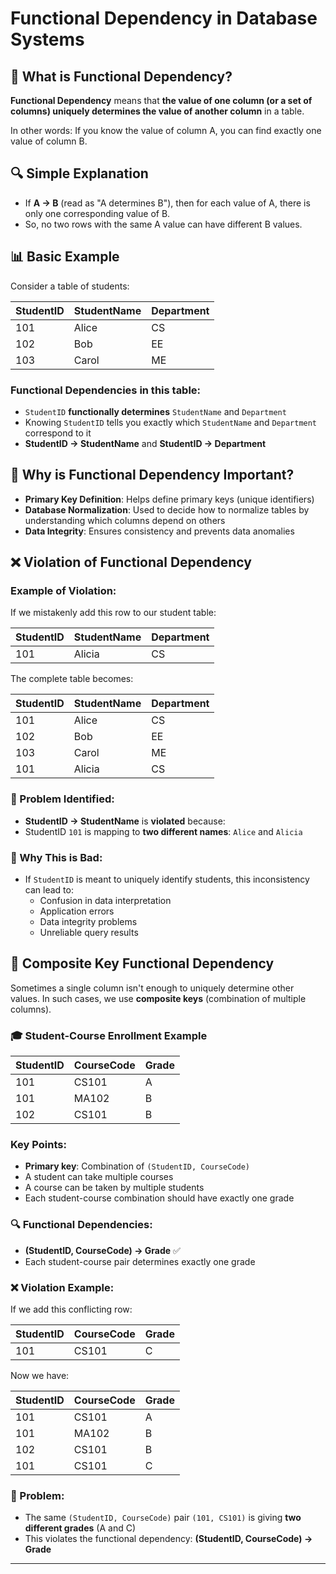 # Functional Dependency in Database Systems

## 📖 What is Functional Dependency?

**Functional Dependency** means that **the value of one column (or a set of columns) uniquely determines the value of another column** in a table.

In other words: If you know the value of column A, you can find exactly one value of column B.

## 🔍 Simple Explanation

- If **A → B** (read as "A determines B"), then for each value of A, there is only one corresponding value of B.
- So, no two rows with the same A value can have different B values.

## 📊 Basic Example

Consider a table of students:

| StudentID | StudentName | Department |
|-----------|-------------|------------|
| 101       | Alice       | CS         |
| 102       | Bob         | EE         |
| 103       | Carol       | ME         |

### Functional Dependencies in this table:
- `StudentID` **functionally determines** `StudentName` and `Department`
- Knowing `StudentID` tells you exactly which `StudentName` and `Department` correspond to it
- **StudentID → StudentName** and **StudentID → Department**

## 🎯 Why is Functional Dependency Important?

- **Primary Key Definition**: Helps define primary keys (unique identifiers)
- **Database Normalization**: Used to decide how to normalize tables by understanding which columns depend on others
- **Data Integrity**: Ensures consistency and prevents data anomalies

## ❌ Violation of Functional Dependency

### Example of Violation:

If we mistakenly add this row to our student table:

| StudentID | StudentName | Department |
|-----------|-------------|------------|
| 101       | Alicia      | CS         |

The complete table becomes:

| StudentID | StudentName | Department |
|-----------|-------------|------------|
| 101       | Alice       | CS         |
| 102       | Bob         | EE         |
| 103       | Carol       | ME         |
| 101       | Alicia      | CS         |

### 🚨 Problem Identified:
- **StudentID → StudentName** is **violated** because:
- StudentID `101` is mapping to **two different names**: `Alice` and `Alicia`

### 🛑 Why This is Bad:
- If `StudentID` is meant to uniquely identify students, this inconsistency can lead to:
  - Confusion in data interpretation
  - Application errors
  - Data integrity problems
  - Unreliable query results

## 🧩 Composite Key Functional Dependency

Sometimes a single column isn't enough to uniquely determine other values. In such cases, we use **composite keys** (combination of multiple columns).

### 🎓 Student-Course Enrollment Example

| StudentID | CourseCode | Grade |
|-----------|------------|-------|
| 101       | CS101      | A     |
| 101       | MA102      | B     |
| 102       | CS101      | B     |

### Key Points:
- **Primary key**: Combination of `(StudentID, CourseCode)`
- A student can take multiple courses
- A course can be taken by multiple students
- Each student-course combination should have exactly one grade

### 🔍 Functional Dependencies:
- **(StudentID, CourseCode) → Grade** ✅
- Each student-course pair determines exactly one grade

### ❌ Violation Example:

If we add this conflicting row:

| StudentID | CourseCode | Grade |
|-----------|------------|-------|
| 101       | CS101      | C     |

Now we have:

| StudentID | CourseCode | Grade |
|-----------|------------|-------|
| 101       | CS101      | A     |
| 101       | MA102      | B     |
| 102       | CS101      | B     |
| 101       | CS101      | C     |

### 🚨 Problem:
- The same `(StudentID, CourseCode)` pair `(101, CS101)` is giving **two different grades** (A and C)
- This violates the functional dependency: **(StudentID, CourseCode) → Grade**
---

